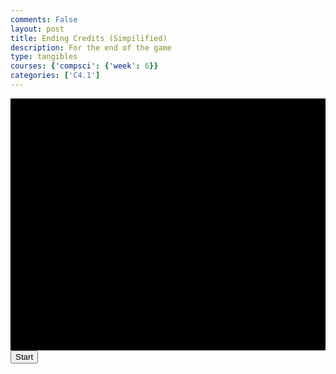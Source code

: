 ```yaml
---
comments: False
layout: post
title: Ending Credits (Simpilified)
description: For the end of the game
type: tangibles
courses: {'compsci': {'week': 6}}
categories: ['C4.1']
---
```


<style>
    .container {
        display: block;
        background-color: black;

    }
</style>
<canvas id="credits" class="container" width="500px" height="400px"></canvas>
<button id="startButton">Start</button>
<audio id="audio" src="/Group/audio/2023-10-27-endingCredits.mp3" preload="auto"></audio>

<script>
    const canvas = document.getElementById("credits");
    const ctx = canvas.getContext("2d");
    ctx.save(); //for resetting the context later
    var scrollY = 0;

    // Credits Text
    function text(text, yOffset, modifiers, xOffset) {
        if (xOffset == null){xOffset = canvas.width/2};
        ctx.restore();
        if (modifiers == null){ //default
            ctx.font = "14px Arial";
            ctx.textAlign = "center"
            ctx.fillStyle = "white";
        }
        else{ //if the object exists
            for(const [key,value] of Object.entries(modifiers)){ //loop through entries
                ctx[key]=value; //set the context changes (ex:{fillStyle:"red"} will set ctx.fillStyle to red)
            } 
        }
        ctx.fillText(text,xOffset,scrollY-yOffset); //draw text at middle, and draw y with scroll and offset
    };
    function addText() { //Text,Offset
        text("Created By", -400);
        text("Sean Nakagawa", -450);
        text("Trystan Schmits", -500);
        text("Zafeer Ahmed", -550);
        text("Spencer Lyons", -600);
    };
    var fps = 24;
    function update() {
        ctx.clearRect(0,0,canvas.width,canvas.height);
        addText();
        scrollY -= 1;
        setTimeout(requestAnimationFrame(update),1000/(fps));
    };
    startButton.addEventListener("click", function() {
        startButton.style.display = "none";
        audio.play();
        update();
    });
</script>